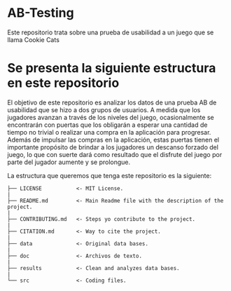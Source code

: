 # AB-Testing
Este repositorio trata sobre una prueba de usabilidad a un juego que se llama Cookie Cats

# Se presenta la siguiente estructura en este repositorio

El objetivo de este repositorio es analizar los datos de una prueba AB de usabilidad que se hizo a dos grupos de usuarios. 
A medida que los jugadores avanzan a través de los niveles del juego, ocasionalmente se encontrarán con puertas que los obligarán a esperar una cantidad de tiempo no trivial o realizar una compra en la aplicación para progresar. Además de impulsar las compras en la aplicación, estas puertas tienen el importante propósito de brindar a los jugadores un descanso forzado del juego, lo que con suerte dará como resultado que el disfrute del juego por parte del jugador aumente y se prolongue.

La estructura que queremos que tenga este repositorio es la siguiente:

    ├── LICENSE           <- MIT License.  
    |  
    ├── README.md         <- Main Readme file with the description of the project.  
    |  
    ├── CONTRIBUTING.md   <- Steps yo contribute to the project.  
    |  
    ├── CITATION.md       <- Way to cite the project.  
    |  
    ├── data              <- Original data bases.  
    |  
    ├── doc               <- Archivos de texto.  
    |  
    ├── results           <- Clean and analyzes data bases.  
    |  
    └── src               <- Coding files. 
